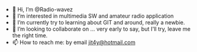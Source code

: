 - 👋 Hi, I’m @Radio-wavez
- 👀 I’m interested in multimedia SW and amateur radio application  
- 🌱 I’m currently try to learning about GIT and around, really a newbie.
- 💞️ I’m looking to collaborate on ... very early to say, but I'll try, leave me the right time.
- 📫 How to reach me: by email jit4y@hotmail.com

<!---
Radio-wavez/Radio-wavez is a ✨ special ✨ repository because its `README.md` (this file) appears on your GitHub profile.
You can click the Preview link to take a look at your changes.
--->
